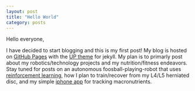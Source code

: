 ```yaml
---
layout: post
title: "Hello World"
category: posts
---
```

Hello everyone,

I have decided to start blogging and this is my first post! My blog is hosted on [GitHub Pages][3] with the [UP theme][4] for jekyll. My plan is to primarly post about my robotics/technology projects and my nutrition/fitness endeavors. Stay tuned for posts on an autonomous foosball-playing-robot that uses [reinforcement learning][1], how I plan to train/recover from my L4/L5 herniated disc, and my simple [iphone app][2] for tracking macronutrients.

[1]: http://webdocs.cs.ualberta.ca/~sutton/book/ebook/the-book.html
[2]: http://macrotrackerapp.com
[3]: http://pages.github.com/
[4]: https://github.com/caarlos0/up